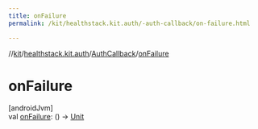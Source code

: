 ```yaml
---
title: onFailure
permalink: /kit/healthstack.kit.auth/-auth-callback/on-failure.html

---
```

//[kit](../../../index.html)/[healthstack.kit.auth](../index.html)/[AuthCallback](index.html)/[onFailure](on-failure.html)



# onFailure



[androidJvm]\
val [onFailure](on-failure.html): () -&gt; [Unit](https://kotlinlang.org/api/latest/jvm/stdlib/kotlin/-unit/index.html)





